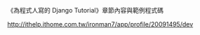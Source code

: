 《為程式人寫的 Django Tutorial》章節內容與範例程式碼

http://ithelp.ithome.com.tw/ironman7/app/profile/20091495/dev


